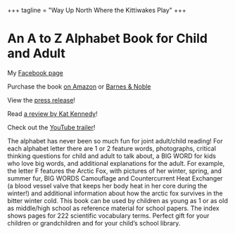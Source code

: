 +++
tagline = "Way Up North Where the Kittiwakes Play"
+++

# An A to Z Alphabet Book for Child and Adult

My [Facebook page](https://www.facebook.com/AuthorJuliAnnGasper)

Purchase the book [on Amazon](https://www.amazon.com/Way-North-Where-Kittiwakes-Play/dp/B0CKV19QQG/ref=sr_1_1?crid=2O6VVCIEMPFU3&keywords=way+up+north+where+the+kittiwakes+play&qid=1707692950&sprefix=way+up+north+where+the+kittiwakes+play%2Caps%2C108&sr=8-1) or [Barnes & Noble](https://www.barnesandnoble.com/w/way-up-north-where-the-kittiwakes-play-juli-ann-gasper/1113148474?ean=9798891140097)

View the [press release](https://www.webwire.com/ViewPressRel.asp?aId=310703)!

Read [a review by Kat Kennedy](https://www.theusreview.com/reviews-1/Way-Up-North-Where-the-Kittiwakes-Play-by-Juli-Ann-Gasper.html)!

Check out the [YouTube trailer](https://www.youtube.com/watch?v=8gulrMm3gH8)!

The alphabet has never been so much fun for joint adult/child reading! For each alphabet letter there are 1 or 2 feature words, photographs, critical thinking questions for child and adult to talk about, a BIG WORD for kids who love big words, and additional explanations for the adult. For example, the letter F features the Arctic Fox, with pictures of her winter, spring, and summer fur, BIG WORDS Camouflage and Countercurrent Heat Exchanger (a blood vessel valve that keeps her body heat in her core during the winter!) and additional information about how the arctic fox survives in the bitter winter cold. This book can be used by children as young as 1 or as old as middle/high school as reference material for school papers. The index shows pages for 222 scientific vocabulary terms. Perfect gift for your children or grandchildren and for your child’s school library.

